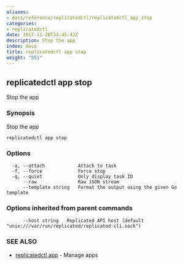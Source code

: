 ```yaml
---
aliases:
- docs/reference/replicatedctl/replicatedctl_app_stop
categories:
- replicatedctl
date: 2017-11-20T23:45:42Z
description: Stop the app
index: docs
title: replicatedctl app stop
weight: "551"
---
```


## replicatedctl app stop

Stop the app

### Synopsis


Stop the app

```
replicatedctl app stop
```

### Options

```
  -a, --attach            Attach to task
  -f, --force             Force stop
  -q, --quiet             Only display task ID
      --raw               Raw JSON stream
      --template string   Format the output using the given Go template
```

### Options inherited from parent commands

```
      --host string   Replicated API host (default "unix:///var/run/replicated/replicated-cli.sock")
```

### SEE ALSO
* [replicatedctl app](/api/replicatedctl/replicatedctl_app/)	 - Manage apps

